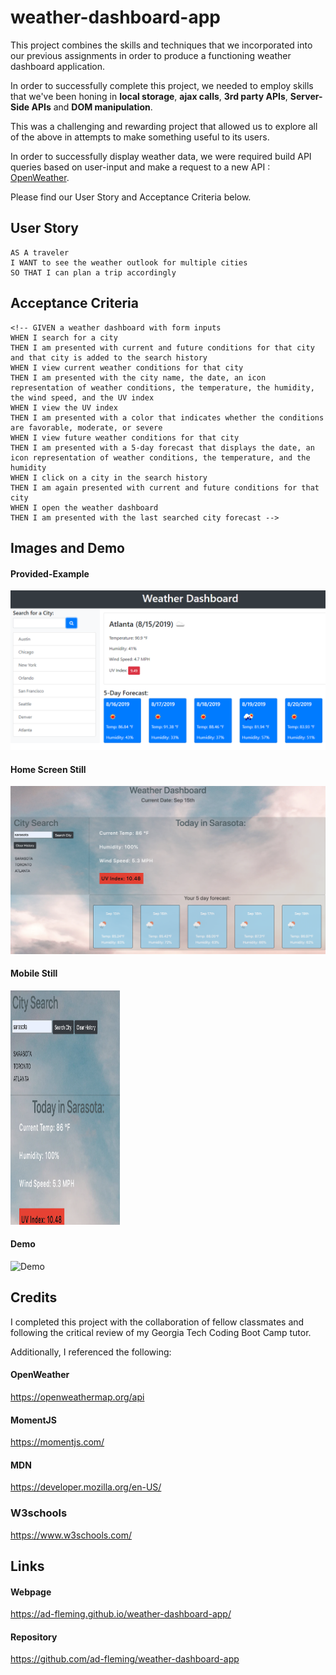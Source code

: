 # weather-dashboard-app
This project combines the skills and techniques that we incorporated into our previous assignments in order to produce a functioning weather dashboard application. 

In order to successfully complete this project, we needed to employ skills that we've been honing in __local storage__, __ajax calls__, __3rd party APIs__, __Server-Side APIs__ and __DOM manipulation__. 

This was a challenging and rewarding project that allowed us to explore all of the above in attempts to make something useful to its users. 

In order to successfully display weather data, we were required build API queries based on user-input and make a request to  a new API : [OpenWeather](https://openweathermap.org/api). 

Please find our User Story and Acceptance Criteria below.


## User Story

```
AS A traveler
I WANT to see the weather outlook for multiple cities
SO THAT I can plan a trip accordingly
```

## Acceptance Criteria

```
<!-- GIVEN a weather dashboard with form inputs
WHEN I search for a city
THEN I am presented with current and future conditions for that city and that city is added to the search history
WHEN I view current weather conditions for that city
THEN I am presented with the city name, the date, an icon representation of weather conditions, the temperature, the humidity, the wind speed, and the UV index
WHEN I view the UV index
THEN I am presented with a color that indicates whether the conditions are favorable, moderate, or severe
WHEN I view future weather conditions for that city
THEN I am presented with a 5-day forecast that displays the date, an icon representation of weather conditions, the temperature, and the humidity
WHEN I click on a city in the search history
THEN I am again presented with current and future conditions for that city
WHEN I open the weather dashboard
THEN I am presented with the last searched city forecast -->
```

## Images and Demo

#### Provided-Example
![Provided Example](Assets/Images/06-server-side-apis-homework-demo.png)

#### Home Screen Still
<img src="Assets/Images/home-screen-still.png" alt="Home screen still">


#### Mobile Still
<img src="Assets/Images/mobile-still.png" alt="Mobile  still" height="375" width="175" >

#### Demo
![Demo](Assets/Images/weather-dash.gif)

## Credits

I completed this project with the collaboration of fellow classmates and following the critical review of my Georgia Tech Coding Boot Camp tutor. 

Additionally, I referenced the following:

#### OpenWeather
https://openweathermap.org/api

#### MomentJS
https://momentjs.com/

#### MDN
https://developer.mozilla.org/en-US/

### W3schools
https://www.w3schools.com/


## Links

#### Webpage
https://ad-fleming.github.io/weather-dashboard-app/

#### Repository
https://github.com/ad-fleming/weather-dashboard-app